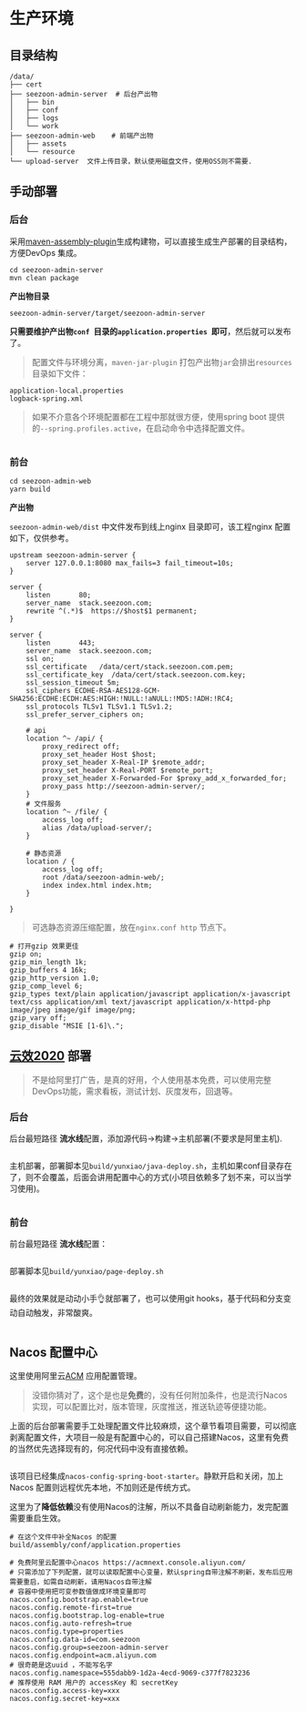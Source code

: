 # 生产环境

## 目录结构

```
/data/
├── cert
├── seezoon-admin-server  # 后台产出物
│   ├── bin
│   ├── conf
│   ├── logs
│   └── work
├── seezoon-admin-web    # 前端产出物
│   ├── assets
│   └── resource
└── upload-server  文件上传目录，默认使用磁盘文件，使用OSS则不需要.
```

## 手动部署

### 后台

采用[maven-assembly-plugin](http://maven.apache.org/plugins/maven-assembly-plugin/)生成构建物，可以直接生成生产部署的目录结构，方便DevOps 集成。

```
cd seezoon-admin-server
mvn clean package
```

**产出物目录**

`seezoon-admin-server/target/seezoon-admin-server`

**只需要维护产出物`conf `目录的`application.properties `即可**，然后就可以发布了。

>  配置文件与环境分离，`maven-jar-plugin` 打包产出物`jar`会排出`resources`目录如下文件：

```
application-local.properties
logback-spring.xml
```

>  如果不介意各个环境配置都在工程中那就很方便，使用spring boot 提供的`--spring.profiles.active`，在启动命令中选择配置文件。

<img :src="$withBase('/images/image-20210423121842460.png')" />

### 前台

```
cd seezoon-admin-web
yarn build
```

**产出物**

`seezoon-admin-web/dist` 中文件发布到线上nginx 目录即可，该工程nginx 配置如下，仅供参考。

```
upstream seezoon-admin-server {
    server 127.0.0.1:8080 max_fails=3 fail_timeout=10s;
}

server {
    listen       80;
    server_name  stack.seezoon.com;
    rewrite ^(.*)$  https://$host$1 permanent;
}

server {
    listen       443;
    server_name  stack.seezoon.com;
    ssl on;
    ssl_certificate   /data/cert/stack.seezoon.com.pem; 
    ssl_certificate_key  /data/cert/stack.seezoon.com.key;
    ssl_session_timeout 5m;
    ssl_ciphers ECDHE-RSA-AES128-GCM-SHA256:ECDHE:ECDH:AES:HIGH:!NULL:!aNULL:!MD5:!ADH:!RC4;
    ssl_protocols TLSv1 TLSv1.1 TLSv1.2;
    ssl_prefer_server_ciphers on;

    # api
    location ^~ /api/ {
        proxy_redirect off;
        proxy_set_header Host $host;
        proxy_set_header X-Real-IP $remote_addr;
        proxy_set_header X-Real-PORT $remote_port;
        proxy_set_header X-Forwarded-For $proxy_add_x_forwarded_for;
        proxy_pass http://seezoon-admin-server/;
    }
    # 文件服务
    location ^~ /file/ {
        access_log off;
        alias /data/upload-server/;
    }

    # 静态资源
    location / {
        access_log off;
        root /data/seezoon-admin-web/;
        index index.html index.htm;
    }

}
```

> 可选静态资源压缩配置，放在`nginx.conf http` 节点下。

```
# 打开gzip 效果更佳
gzip on;
gzip_min_length 1k;
gzip_buffers 4 16k;
gzip_http_version 1.0;
gzip_comp_level 6;
gzip_types text/plain application/javascript application/x-javascript text/css application/xml text/javascript application/x-httpd-php image/jpeg image/gif image/png;
gzip_vary off;
gzip_disable "MSIE [1-6]\.";
```

## [云效2020](https://www.aliyun.com/product/yunxiao/public) 部署

> 不是给阿里打广告，是真的好用，个人使用基本免费，可以使用完整DevOps功能，需求看板，测试计划、灰度发布，回退等。

### 后台

后台最短路径 **流水线**配置，添加源代码->构建->主机部署(不要求是阿里主机).

<img :src="$withBase('/images/image-20210423130133351.png')" />

主机部署，部署脚本见`build/yunxiao/java-deploy.sh`，主机如果conf目录存在了，则不会覆盖，后面会讲用配置中心的方式(小项目依赖多了划不来，可以当学习使用)。

<img :src="$withBase('/images/image-20210423130548116.png')" />

### 前台

前台最短路径 **流水线**配置：

<img :src="$withBase('/images/image-20210423144532907.png')" />

部署脚本见`build/yunxiao/page-deploy.sh`

<img :src="$withBase('/images/image-20210423144643042.png')" />

最终的效果就是动动小手👌就部署了，也可以使用git hooks，基于代码和分支变动自动触发，非常酸爽。

<img :src="$withBase('/images/image-20210423174851689.png')" />

##  Nacos 配置中心

这里使用阿里云[ACM](https://www.aliyun.com/product/acm) 应用配置管理。

> 没错你猜对了，这个是也是**免费**的，没有任何附加条件，也是流行Nacos 实现，可以配置比对，版本管理，灰度推送，推送轨迹等便捷功能。

上面的后台部署需要手工处理配置文件比较麻烦，这个章节看项目需要，可以彻底剥离配置文件，大项目一般是有配置中心的，可以自己搭建Nacos，这里有免费的当然优先选择现有的，何况代码中没有直接依赖。

<img :src="$withBase('/images/image-20210423150358035.png')" />

该项目已经集成`nacos-config-spring-boot-starter`。静默开启和关闭，加上Nacos 配置则远程优先本地，不加则还是传统方式。

这里为了**降低依赖**没有使用Nacos的注解，所以不具备自动刷新能力，发完配置需要重启生效。

```
# 在这个文件中补全Nacos 的配置
build/assembly/conf/application.properties

# 免费阿里云配置中心nacos https://acmnext.console.aliyun.com/
# 只需添加了下列配置，就可以读取配置中心变量，默认spring自带注解不刷新，发布后应用需要重启，如需自动刷新，请用Nacos自带注解
# 容器中使用把可变参数值做成环境变量即可
nacos.config.bootstrap.enable=true
nacos.config.remote-first=true
nacos.config.bootstrap.log-enable=true
nacos.config.auto-refresh=true
nacos.config.type=properties
nacos.config.data-id=com.seezoon
nacos.config.group=seezoon-admin-server
nacos.config.endpoint=acm.aliyun.com
# 很奇葩是这uuid ，不能写名字
nacos.config.namespace=555dabb9-1d2a-4ecd-9069-c377f7823236
# 推荐使用 RAM 用户的 accessKey 和 secretKey
nacos.config.access-key=xxx
nacos.config.secret-key=xxx
```